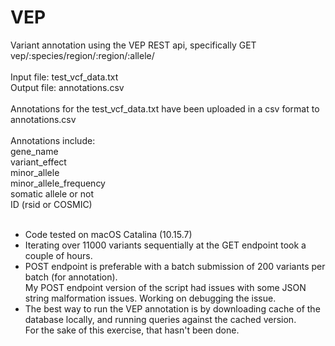 # VEP
Variant annotation using the VEP REST api, specifically GET vep/:species/region/:region/:allele/ \
\
Input file: test_vcf_data.txt \
Output file: annotations.csv \
\
Annotations for the test_vcf_data.txt have been uploaded in a csv format to annotations.csv\
\
Annotations include:\
gene_name\
variant_effect\
minor_allele\
minor_allele_frequency\
somatic allele or not\
ID (rsid or COSMIC)
<br/>
<br/>
- Code tested on macOS Catalina (10.15.7)
- Iterating over 11000 variants sequentially at the GET endpoint took a couple of hours.
- POST endpoint is preferable with a batch submission of 200 variants per batch (for annotation).\
  My POST endpoint version of the script had issues with some JSON string malformation issues. Working on debugging the issue.
- The best way to run the VEP annotation is by downloading cache of the database locally, and running queries against the cached version.\
  For the sake of this exercise, that hasn't been done.

